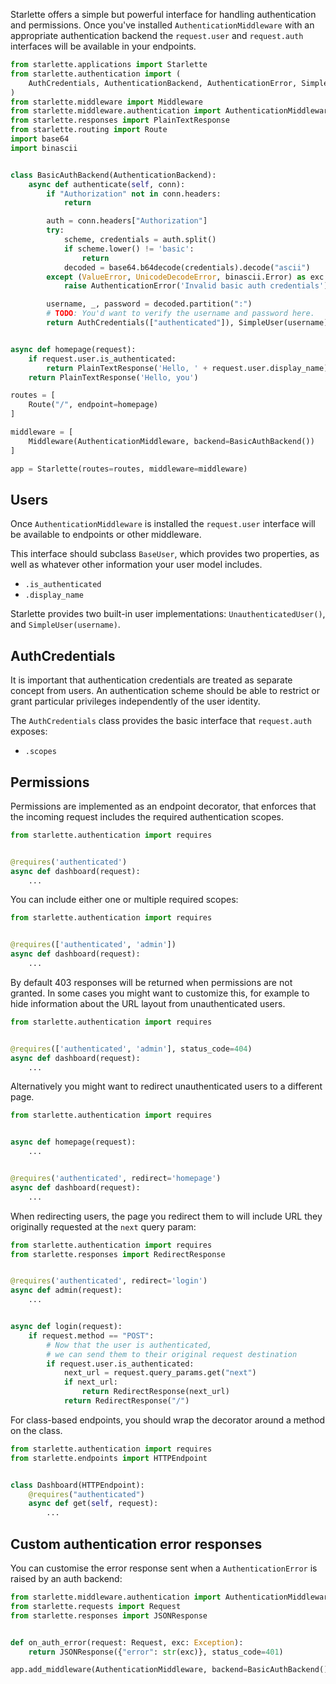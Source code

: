 Starlette offers a simple but powerful interface for handling authentication
and permissions. Once you've installed `AuthenticationMiddleware` with an
appropriate authentication backend the `request.user` and `request.auth`
interfaces will be available in your endpoints.


```python
from starlette.applications import Starlette
from starlette.authentication import (
    AuthCredentials, AuthenticationBackend, AuthenticationError, SimpleUser
)
from starlette.middleware import Middleware
from starlette.middleware.authentication import AuthenticationMiddleware
from starlette.responses import PlainTextResponse
from starlette.routing import Route
import base64
import binascii


class BasicAuthBackend(AuthenticationBackend):
    async def authenticate(self, conn):
        if "Authorization" not in conn.headers:
            return

        auth = conn.headers["Authorization"]
        try:
            scheme, credentials = auth.split()
            if scheme.lower() != 'basic':
                return
            decoded = base64.b64decode(credentials).decode("ascii")
        except (ValueError, UnicodeDecodeError, binascii.Error) as exc:
            raise AuthenticationError('Invalid basic auth credentials')

        username, _, password = decoded.partition(":")
        # TODO: You'd want to verify the username and password here.
        return AuthCredentials(["authenticated"]), SimpleUser(username)


async def homepage(request):
    if request.user.is_authenticated:
        return PlainTextResponse('Hello, ' + request.user.display_name)
    return PlainTextResponse('Hello, you')

routes = [
    Route("/", endpoint=homepage)
]

middleware = [
    Middleware(AuthenticationMiddleware, backend=BasicAuthBackend())
]

app = Starlette(routes=routes, middleware=middleware)
```

## Users

Once `AuthenticationMiddleware` is installed the `request.user` interface
will be available to endpoints or other middleware.

This interface should subclass `BaseUser`, which provides two properties,
as well as whatever other information your user model includes.

* `.is_authenticated`
* `.display_name`

Starlette provides two built-in user implementations: `UnauthenticatedUser()`,
and `SimpleUser(username)`.

## AuthCredentials

It is important that authentication credentials are treated as separate concept
from users. An authentication scheme should be able to restrict or grant
particular privileges independently of the user identity.

The `AuthCredentials` class provides the basic interface that `request.auth`
exposes:

* `.scopes`

## Permissions

Permissions are implemented as an endpoint decorator, that enforces that the
incoming request includes the required authentication scopes.

```python
from starlette.authentication import requires


@requires('authenticated')
async def dashboard(request):
    ...
```

You can include either one or multiple required scopes:

```python
from starlette.authentication import requires


@requires(['authenticated', 'admin'])
async def dashboard(request):
    ...
```

By default 403 responses will be returned when permissions are not granted.
In some cases you might want to customize this, for example to hide information
about the URL layout from unauthenticated users.

```python
from starlette.authentication import requires


@requires(['authenticated', 'admin'], status_code=404)
async def dashboard(request):
    ...
```

Alternatively you might want to redirect unauthenticated users to a different
page.

```python
from starlette.authentication import requires


async def homepage(request):
    ...


@requires('authenticated', redirect='homepage')
async def dashboard(request):
    ...
```

When redirecting users, the page you redirect them to will include URL they originally requested at the `next` query param:

```python
from starlette.authentication import requires
from starlette.responses import RedirectResponse


@requires('authenticated', redirect='login')
async def admin(request):
    ...


async def login(request):
    if request.method == "POST":
        # Now that the user is authenticated,
        # we can send them to their original request destination
        if request.user.is_authenticated:
            next_url = request.query_params.get("next")
            if next_url:
                return RedirectResponse(next_url)
            return RedirectResponse("/")
```

For class-based endpoints, you should wrap the decorator
around a method on the class.

```python
from starlette.authentication import requires
from starlette.endpoints import HTTPEndpoint


class Dashboard(HTTPEndpoint):
    @requires("authenticated")
    async def get(self, request):
        ...
```

## Custom authentication error responses

You can customise the error response sent when a `AuthenticationError` is
raised by an auth backend:

```python
from starlette.middleware.authentication import AuthenticationMiddleware
from starlette.requests import Request
from starlette.responses import JSONResponse


def on_auth_error(request: Request, exc: Exception):
    return JSONResponse({"error": str(exc)}, status_code=401)

app.add_middleware(AuthenticationMiddleware, backend=BasicAuthBackend(), on_error=on_auth_error)
```
